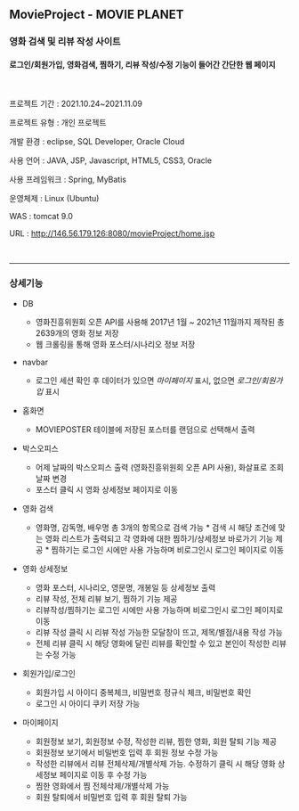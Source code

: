 ## MovieProject - MOVIE PLANET

### 영화 검색 및 리뷰 작성 사이트
#### 로그인/회원가입, 영화검색, 찜하기, 리뷰 작성/수정 기능이 들어간 간단한 웹 페이지
<br>

프로젝트 기간 : 2021.10.24~2021.11.09

프로젝트 유형  :  개인 프로젝트

개발 환경  :  eclipse, SQL Developer, Oracle Cloud

사용 언어  :  JAVA, JSP, Javascript, HTML5, CSS3, Oracle

사용 프레임워크 :  Spring, MyBatis

운영체제 : Linux (Ubuntu)

WAS : tomcat 9.0

URL : http://146.56.179.126:8080/movieProject/home.jsp

<br>

---

### 상세기능

* DB 
     * 영화진흥위원회 오픈 API를 사용해 2017년 1월 ~ 2021년 11월까지 제작된 총 2639개의 영화 정보 저장
     * 웹 크롤링을 통해 영화 포스터/시나리오 정보 저장

* navbar 
     * 로그인 세션 확인 후 데이터가 있으면 *마이페이지* 표시, 없으면 *로그인/회원가입* 표시

* 홈화면 
     * MOVIEPOSTER 테이블에 저장된 포스터를 랜덤으로 선택해서 출력

* 박스오피스 
     * 어제 날짜의 박스오피스 출력 (영화진흥위원회 오픈 API 사용), 화살표로 조회 날짜 변경
     * 포스터 클릭 시 영화 상세정보 페이지로 이동
            
* 영화 검색 
     * 영화명, 감독명, 배우명 총 3개의 항목으로 검색 가능
      * 검색 시 해당 조건에 맞는 영화 리스트가 출력되고 각 영화에 대한 찜하기/상세정보 바로가기 기능 제공
      * 찜하기는 로그인 시에만 사용 가능하며 비로그인시 로그인 페이지로 이동

* 영화 상세정보 
     * 영화 포스터, 시나리오, 영문명, 개봉일 등 상세정보 출력
     * 리뷰 작성, 전체 리뷰 보기, 찜하기 기능 제공
     * 리뷰작성/찜하기는 로그인 시에만 사용 가능하며 비로그인시 로그인 페이지로 이동
     * 리뷰 작성 클릭 시 리뷰 작성 가능한 모달창이 뜨고, 제목/별점/내용 작성 가능
     * 전체 리뷰 클릭 시 해당 영화에 달린 리뷰를 확인할 수 있고 본인이 작성한 리뷰는 수정 가능
               
* 회원가입/로그인 
     * 회원가입 시 아이디 중복체크, 비밀번호 정규식 체크, 비밀번호 확인 
     * 로그인 시 아이디 쿠키 저장 가능
                 
* 마이페이지 
     * 회원정보 보기, 회원정보 수정, 작성한 리뷰, 찜한 영화, 회원 탈퇴 기능 제공
     * 회원정보 보기에서 비밀번호 입력 후 회원 정보 수정 가능
     * 작성한 리뷰에서 리뷰 전체삭제/개별삭제 가능. 수정하기 클릭 시 해당 영화 상세정보 페이지로 이동 후 수정 가능
     * 찜한 영화에서 찜 전체삭제/개별삭제 가능
     * 회원 탈퇴에서 비밀번호 입력 후 회원 탈퇴 가능
